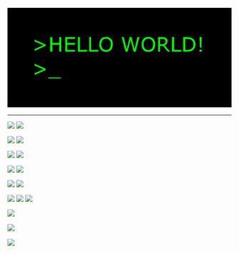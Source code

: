 ![main image](helloworld.gif)



---
![](https://img.shields.io/badge/java-%23ED8B00.svg?style=for-the-badge&logo=java&logoColor=black)
![](https://img.shields.io/badge/java-007396.svg?style=for-the-badge&logo=java&logoColor=black)

![](https://img.shields.io/badge/html5-%23E34F26.svg?style=for-the-badge&logo=html5&logoColor=white)
![](https://img.shields.io/badge/html5-E34F26.svg?style=for-the-badge&logo=html5&logoColor=white)

![](https://img.shields.io/badge/css3-%231572B6.svg?style=for-the-badge&logo=css3&logoColor=white)
![](https://img.shields.io/badge/css3-1572B6.svg?style=for-the-badge&logo=css3&logoColor=white)

![](https://img.shields.io/badge/javascript-%23323330.svg?style=for-the-badge&logo=javascript&logoColor=%23F7DF1E)
![](https://img.shields.io/badge/javascript-F7DF1E.svg?style=for-the-badge&logo=javascript&logoColor=black)

![](https://img.shields.io/badge/docker-%230db7ed.svg?style=for-the-badge&logo=docker&logoColor=white)
![](https://img.shields.io/badge/docker-2496ED.svg?style=for-the-badge&logo=docker&logoColor=white)

![](https://img.shields.io/badge/Linux-FCC624?style=for-the-badge&logo=linux&logoColor=black)
![](https://img.shields.io/badge/mysql-4479A1.svg?style=for-the-badge&logo=mysql&logoColor=white)
![](https://img.shields.io/badge/vagrant-1868F2.svg?style=for-the-badge&logo=vagrant&logoColor=white)


![](https://img.shields.io/badge/AWS-%23FF9900.svg?style=for-the-badge&logo=amazon-aws&logoColor=white)

![](https://img.shields.io/badge/AWS-232F3E.svg?style=for-the-badge&logo=AWS&logoColor=white)


![](https://img.shields.io/badge/Jenkins-D24939.svg?style=for-the-badge&logo=Jenkins&logoColor=white)




